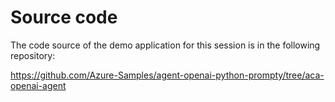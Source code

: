 # Source code

The code source of the demo application for this session is in the following repository:

https://github.com/Azure-Samples/agent-openai-python-prompty/tree/aca-openai-agent
